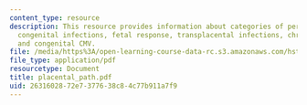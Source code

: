 ```yaml
---
content_type: resource
description: This resource provides information about categories of perinatal pathology,
  congenital infections, fetal response, transplacental infections, chronic villitis,
  and congenital CMV.
file: /media/https%3A/open-learning-course-data-rc.s3.amazonaws.com/hst-071-human-reproductive-biology-fall-2005/2631602872e7377638c84c77b911a7f9_placental_path.pdf
file_type: application/pdf
resourcetype: Document
title: placental_path.pdf
uid: 26316028-72e7-3776-38c8-4c77b911a7f9
---
```

